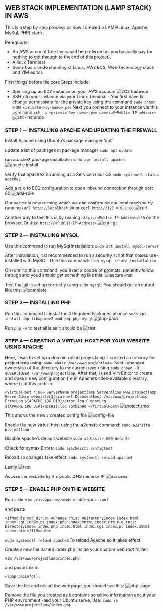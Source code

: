 ## WEB STACK IMPLEMENTATION (LAMP STACK) IN AWS

This is a step by step process on how I created a LAMP(Linux, Apache, MySql, PHP) stack.

Perequisite:
- An AWS account(free tier would be preferred as you basically pay for nothing to get through to the end of this project).
- A linux Terminal
- Some basic understanding of Linux, AWS EC2, Web Technology stack and VIM editor.

First things before the core Steps include:
- Spinning up an EC2 instance on your AWS account
![EC2 Instance](./images/ScreenShot_4_3_2022_9_45_53_PM.png)
- SSH into your instance via your Linux Terminal -
You first have to change permissions for the private key using the command `sudo chmod 0400 <private-key-name>.pem` 
Next you connect to your instance via this command `ssh -i <private-key-name>.pem ubuntu@<Public-IP-address>`
![shh-instance](./images/ScreenShot_4_3_2022_11_39_43_PM.png)

### STEP 1 — INSTALLING APACHE AND UPDATING THE FIREWALL
Install Apache using Ubuntu’s package manager ‘apt’

update a list of packages in package manager
`sudo apt update`

run apache2 package installation
`sudo apt install apache2`
![apache install](./images/ScreenShot_4_3_2022_9_52_13_PM.png)

verify that apache2 is running as a Service in our OS
`sudo systemctl status apache2`

Add a rule to EC2 configuration to open inbound connection through port 80
![add-rule](./images/ScreenShot_4_3_2022_9_55_3PM.png)

Our server is now running which we can confirm on our local machine by running `curl http://localhost:80`
or
 `curl http://127.0.0.1:80`
 ![curl](./images/ScreenShot_4_3_2022_9_57_58_PM.png)

 Another way to test this is by running `http://<Public-IP-Address>:80` on the browser, Or Just `http://<Public-IP-Address>`
 ![curl-gui](./images/ScreenShot_4_3_2022_10_02_41_PM.png)

 ### STEP 2 — INSTALLING MYSQL

Use this command to run MySql Installation:
`sudo apt install mysql-server`

After installation, it is recommended to run a security script that comes pre-installed with MySQL. Use this command:
`sudo mysql_secure_installation`

On running this command, you`d get a couple of prompts, patiently follow through and youd should get something like this:
![secure-inst](./images/ScreenShot_4_3_2022_10_17_21_PM.png)

Test that all is set up correctly using `sudo mysql`. You should get an output like this:
![complete](./images/Scree4_3_2022_10_18_PM.png)


### STEP 3 — INSTALLING PHP

Run this command to instal the 3 Required Packages at once `sudo apt install php libapache2-mod-php php-mysql`
![php-pack](/images/ScreenShot_4_3_2022_10_23_58_PM.png)

Run `php -v` to test all is as it should be
![test](/images/ScreenShot_4_3_2022_10_24_34_PM.png)


### STEP 4 — CREATING A VIRTUAL HOST FOR YOUR WEBSITE USING APACHE

Here, I was to set up a domain called projectlamp. I created a directory for projectlamp using: `sudo mkdir /var/www/projectlamp`. Next i changed ownership of the directory to my current user using `sudo chown -R $USER:$USER /var/www/projectlamp`. After that, i used Vim Editor to create and open a new configuration file in Apache’s sites-available directory, where i put this code in:

 `<VirtualHost *:80>
    ServerName projectlamp
    ServerAlias www.projectlamp 
    ServerAdmin webmaster@localhost
    DocumentRoot /var/www/projectlamp
    ErrorLog ${APACHE_LOG_DIR}/error.log
    CustomLog ${APACHE_LOG_DIR}/access.log combined
</VirtualHost>`
![projectlamp](./images/ScreenShot_4_3_2022_10_38_53nnu_PM.png)

This shows the newly created config file
![config-file](./images/ScreenShot_4_3_2022_10_39_56tttt_PM.png)

Enable the new virtual host using the a2ensite command:
`sudo a2ensite projectlamp`

Disable Apache’s default website
`sudo a2dissite 000-default`

Check for syntax Errors:
`sudo apache2ctl configtest`

Reload so changes take effect:
`sudo systemctl reload apache2`

Lastly
![test](./images/ScreenShot_4_3_2022_11_12_19_PM.png)

Access the website by it`s public DNS name or IP
![success](./images/ScreenShot_4_3_2022_11_04_02_PM.png)


### STEP 5 — ENABLE PHP ON THE WEBSITE

Run `sudo vim /etc/apache2/mods-enabled/dir.conf`

and paste 

`<IfModule mod_dir.c>
        #Change this:
        #DirectoryIndex index.html index.cgi index.pl index.php index.xhtml index.htm
        #To this:
        DirectoryIndex index.php index.html index.cgi index.pl index.xhtml index.htm
</IfModule>`

`sudo systemctl reload apache2` To reload Apache so it takes effect

Create a new file named index.php inside your custom web root folder:

`vim /var/www/projectlamp/index.php` 

and paste this in:

`<?php
phpinfo();`

Save the file and reload the web page, you should see this:
![php-page](./images/ScreenShot_4_3_2022_11_38_59_PM.png)

Remove the file you created as it contains sensitive information about your PHP environment -and your Ubuntu serve, Use: `sudo rm /var/www/projectlamp/index.php`
